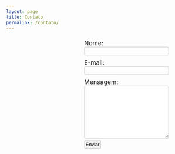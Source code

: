```yaml
---
layout: page
title: Contato
permalink: /contato/
---
```

<style type="text/css" media="screen">
	fieldset{border:0;}
	form{margin-left:200px;}
	input, textarea{padding:3px; margin-bottom:5px; border:1px solid #c0c0c0; -moz-border-radius:3px; -webkit-border-radius:3px;}
	input:focus, textarea:focus{border-color:#999;}
	label{display:block; font-size:1.2em; margin-top:5px;}
	textarea{overflow:auto; font:1.2em Arial, Helvetica, sans-serif; color:#333; line-height:1.6em;}
	.width230{width:230px;}
</style>

<form action="https://formspree.io/contato@timeu.com.br" method="POST" id="form-contato">
	<fieldset>
		<label for="nome">Nome:</label>
		<input type="text" class="width230" name="nome" id="nome" required />
        <label for="email">E-mail:</label>
		<input type="email" class="width230" name="_replyto" id="email" required />
        <label for="observa&ccedil;&otilde;es">Mensagem:</label>
		<textarea rows="5" cols="3" class="width230" name="msg" id="msg" required></textarea><br />
		<input type="hidden" name="_next" value="//timeu.com.br/thankyou.html" />
		<input type="submit" value="Enviar" name="enviar" id="enviar_contato" />
	</fieldset>
</form>
